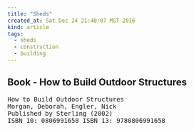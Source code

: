 ```yaml
---
title: "Sheds"
created_at: Sat Dec 24 21:40:07 MST 2016
kind: article
tags:
  - sheds
  - construction
  - building
---
```


<h2>Book - How to Build Outdoor Structures</h2>

<pre>
How to Build Outdoor Structures
Morgan, Deborah, Engler, Nick
Published by Sterling (2002)
ISBN 10: 0806991658 ISBN 13: 9780806991658
</pre>

<!--
html boilerplate
<a href="" target="_blank"></a>
<a name=""></a>
<img src="" width="400px">
<ul>
  <li></li>
</ul>
<pre>
</pre>
<pre><code>
</code></pre>
<math xmlns='http://www.w3.org/1998/Math/MathML' display='block'>
</math>
-->
